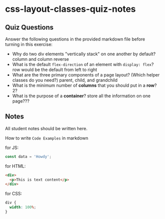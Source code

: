 # css-layout-classes-quiz-notes

## Quiz Questions

Answer the following questions in the provided markdown file before turning in this exercise:

- Why do two div elements "vertically stack" on one another by default?
  column and column reverse
- What is the default `flex-direction` of an element with `display: flex`?
  row would be the default from left to right
- What are the three primary components of a page layout? (Which helper classes do you need?)
  parent, child, and grandchild
- What is the minimum number of **columns** that you should put in a **row**?
  2?
- What is the purpose of a **container**?
  store all the information on one page???

## Notes

All student notes should be written here.

How to write `Code Examples` in markdown

for JS:

```javascript
const data = 'Howdy';
```

for HTML:

```html
<div>
  <p>This is text content</p>
</div>
```

for CSS:

```css
div {
  width: 100%;
}
```
